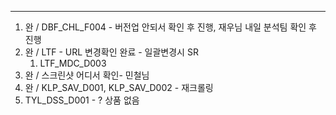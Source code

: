 
---

1. 완 / DBF_CHL_F004 - 버전업 안되서 확인 후 진행, 재우님 내일 분석팀 확인 후 진행
2. 완 / LTF - URL 변경확인 완료 - 일괄변경시 SR
	1. LTF_MDC_D003
3. 완 / 스크린샷 어디서 확인- 민철님 
4. 완 / KLP_SAV_D001, KLP_SAV_D002 - 재크롤링
5. TYL_DSS_D001 - ?  상품 없음